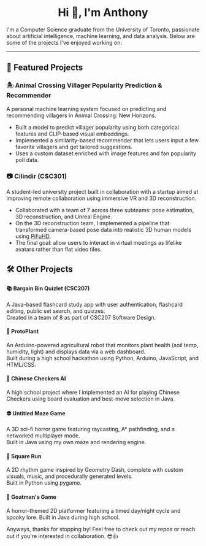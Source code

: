 <h1 align="center">Hi 👋, I'm Anthony</h1>

I'm a Computer Science graduate from the University of Toronto, passionate about artificial intelligence, machine learning, and data analysis. Below are some of the projects I've enjoyed working on:

---

## 🌟 Featured Projects

### 🏝️ Animal Crossing Villager Popularity Prediction & Recommender
A personal machine learning system focused on predicting and recommending villagers in Animal Crossing: New Horizons.
- Built a model to predict villager popularity using both categorical features and CLIP-based visual embeddings.
- Implemented a similarity-based recommender that lets users input a few favorite villagers and get tailored suggestions.
- Uses a custom dataset enriched with image features and fan popularity poll data.

### 📷 Cilindir (CSC301)
A student-led university project built in collaboration with a startup aimed at improving remote collaboration using immersive VR and 3D reconstruction.
- Collaborated with a team of 7 across three subteams: pose estimation, 3D reconstruction, and Unreal Engine.
- On the 3D reconstruction team, I implemented a pipeline that transformed camera-based pose data into realistic 3D human models using [PiFuHD](https://shunsukesaito.github.io/PIFuHD/).
- The final goal: allow users to interact in virtual meetings as lifelike avatars rather than flat video tiles.

## 🛠️ Other Projects

#### 📚 Bargain Bin Quizlet (CSC207)
A Java-based flashcard study app with user authentication, flashcard editing, public set search, and quizzes.  
Created in a team of 8 as part of CSC207 Software Design.

#### 🌱 ProtoPlant  
An Arduino-powered agricultural robot that monitors plant health (soil temp, humidity, light) and displays data via a web dashboard.  
Built during a high school hackathon using Python, Arduino, JavaScript, and HTML/CSS.

#### 🎲 Chinese Checkers AI  
A high school project where I implemented an AI for playing Chinese Checkers using board evaluation and best-move selection in Java.

#### 👽 Untitled Maze Game  
A 3D sci-fi horror game featuring raycasting, A* pathfinding, and a networked multiplayer mode.  
Built in Java using my own maze and rendering engine.

#### 💠 Square Run  
A 2D rhythm game inspired by Geometry Dash, complete with custom visuals, music, and procedurally generated levels.  
Built in Python using pygame.

#### 🐐 Goatman's Game  
A horror-themed 2D platformer featuring a timed day/night cycle and spooky lore. Built in Java during high school.

Anyways, thanks for stopping by! Feel free to check out my repos or reach out if you're interested in collaboration. 😎👍
